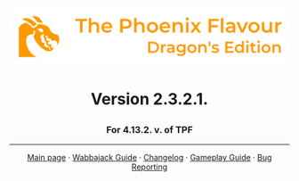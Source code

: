 ![image](images/Banner.webp)
# <p align="center">Version 2.3.2.1.</p>
### <p align="center">For 4.13.2. v. of TPF</p>

---

<p align="center">
  <a href="https://www.nexusmods.com/skyrimspecialedition/mods/51973">Main page</a> ·
  <a href="WABBAJACK.md">Wabbajack Guide</a> ·
  <a href="https://github.com/DragonBlame/tpf-dragons-edition/releases">Changelog</a> ·
  <a href="GAMEPLAY.md">Gameplay Guide</a> ·
  <a href="BUGS.md">Bug Reporting</a>
</p>





